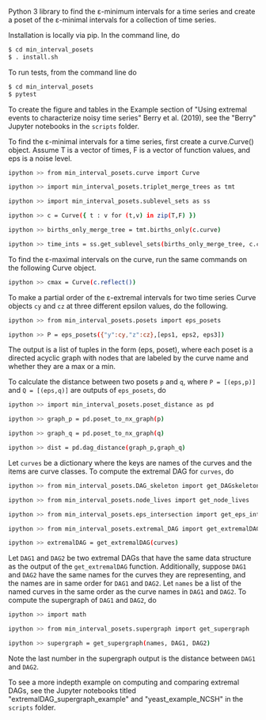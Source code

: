 Python 3 library to find the ɛ-minimum intervals for a time series and create a poset of the ɛ-minimal intervals for a collection of time series.

Installation is locally via pip. In the command line, do
```bash
$ cd min_interval_posets
$ . install.sh

```

To run tests, from the command line do

```bash
$ cd min_interval_posets  
$ pytest 

``` 

To create the figure and tables in the Example section of "Using extremal events to characterize noisy time series" Berry et al. (2019), see the "Berry" Jupyter notebooks in the `scripts` folder.

To find the ɛ-minimal intervals for a time series, first create a curve.Curve() object. Assume T is a vector of times, F is a vector of function values, and eps is a noise level.

```bash
ipython >> from min_interval_posets.curve import Curve

ipython >> import min_interval_posets.triplet_merge_trees as tmt

ipython >> import min_interval_posets.sublevel_sets as ss

ipython >> c = Curve({ t : v for (t,v) in zip(T,F) })

ipython >> births_only_merge_tree = tmt.births_only(c.curve)

ipython >> time_ints = ss.get_sublevel_sets(births_only_merge_tree, c.curve, eps)

```

To find the ɛ-maximal intervals on the curve, run the same commands on the following Curve object.

```bash
ipython >> cmax = Curve(c.reflect())

```

To make a partial order of the ɛ-extremal intervals for two time series Curve objects `cy` and `cz` at three different epsilon values, do the following. 

```bash
ipython >> from min_interval_posets.posets import eps_posets

ipython >> P = eps_posets({"y":cy,"z":cz},[eps1, eps2, eps3])

```

The output is a list of tuples in the form (eps, poset), where each poset is a directed acyclic graph with nodes that are labeled by the curve name and whether they are a max or a min.

To calculate the distance between two posets `p` and `q`, where `P = [(eps,p)]` and `Q = [(eps,q)]` are outputs of `eps_posets`, do
```bash
ipython >> import min_interval_posets.poset_distance as pd

ipython >> graph_p = pd.poset_to_nx_graph(p)

ipython >> graph_q = pd.poset_to_nx_graph(q)

ipython >> dist = pd.dag_distance(graph_p,graph_q)

```
Let `curves` be a dictionary where the keys are names of the curves and the items are curve classes. To compute the extremal DAG for `curves`, do
```bash 
ipython >> from min_interval_posets.DAG_skeleton import get_DAGskeleton

ipython >> from min_interval_posets.node_lives import get_node_lives

ipython >> from min_interval_posets.eps_intersection import get_eps_intersection

ipython >> from min_interval_posets.extremal_DAG import get_extremalDAG

ipython >> extremalDAG = get_extremalDAG(curves)

```
Let `DAG1` and `DAG2` be two extremal DAGs that have the same data structure as the output of the `get_extremalDAG` function. Additionally, suppose `DAG1` and `DAG2` have the same 
names for the curves they are representing, and the names are in same order for `DAG1` and `DAG2`.
Let `names` be a list of the named curves in the same order as the curve names in `DAG1` and `DAG2`. To compute the supergraph of `DAG1` and `DAG2`, do
```bash
ipython >> import math

ipython >> from min_interval_posets.supergraph import get_supergraph

ipython >> supergraph = get_supergraph(names, DAG1, DAG2)
```
Note the last number in the supergraph output is the distance between `DAG1` and `DAG2`.

To see a more indepth example on computing and comparing extremal DAGs, see the Jupyter notebooks titled "extremalDAG_supergraph_example" and "yeast_example_NCSH" in the `scripts` folder. 

